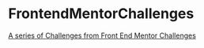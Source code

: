 # FrontendMentorChallenges
[A series of Challenges from Front End Mentor Challenges](https://noby707.github.io/FrontendMentorChallenges/nft-preview-card-component-main/index.html)

